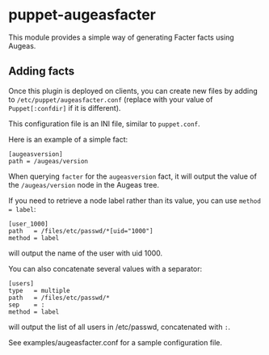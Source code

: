 puppet-augeasfacter
===================

This module provides a simple way of generating Facter facts using Augeas.

Adding facts
------------

Once this plugin is deployed on clients, you can create new files by adding to `/etc/puppet/augeasfacter.conf`
(replace with your value of `Puppet[:confdir]` if it is different).

This configuration file is an INI file, similar to `puppet.conf`.

Here is an example of a simple fact:

    [augeasversion]
    path = /augeas/version

When querying `facter` for the `augeasversion` fact, it will output the value of the `/augeas/version` node in the Augeas tree.

If you need to retrieve a node label rather than its value, you can use `method = label`:

    [user_1000]
    path   = /files/etc/passwd/*[uid="1000"]
    method = label

will output the name of the user with uid 1000.

You can also concatenate several values with a separator:

    [users]
    type   = multiple
    path   = /files/etc/passwd/*
    sep    = :
    method = label

will output the list of all users in /etc/passwd, concatenated with `:`.

See examples/augeasfacter.conf for a sample configuration file.
